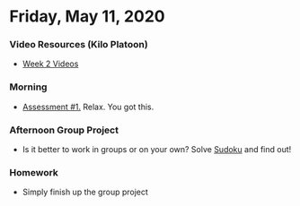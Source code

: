 Friday, May 11, 2020
====================
### Video Resources (Kilo Platoon)
- [Week 2 Videos](https://www.youtube.com/playlist?list=PLu0CiQ7bzwETvyQGf7fffD7wGlkT0aWMg)

### Morning
* [Assessment #1.](https://github.com/limaplatoon/assessment-1) Relax. You got this.

### Afternoon Group Project
* Is it better to work in groups or on your own? Solve [Sudoku](https://github.com/limaplatoon/Sudoku) and find out!

### Homework
* Simply finish up the group project
